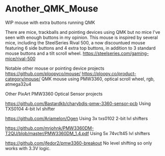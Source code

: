 # Another_QMK_Mouse
WIP mouse with extra buttons running QMK

There are mice, trackballs and pointing devices using QMK but no mice I've seen with enough buttons in my opinion.
This mouse is inspired by several mice, including the SteelSeries Rival 500, a now discountued mouse featuring 6 side buttons and 4 extra top buttons, in addition to 3 standard mouse buttons and a tilt scroll wheel. https://steelseries.com/gaming-mice/rival-500

Notable other mouse or pointing device projects         
https://github.com/ploopyco/mouse/ 
https://ploopy.co/product-category/mouse/
QMK mouse using PMW3360, optical scroll wheel, rgb, atmega32u4

Other PixArt PMW3360 Optical Sensor projects

https://github.com/Bastardkb/charybdis-pmw-3360-sensor-pcb
Using TXS0104 4-bit lvl shifter

https://github.com/Ariamelon/Ogen
Using 3x txs0102 2-bit lvl shifters 

https://github.com/mrjohnk/PMW3360DM-T2QU/blob/master/PMW3360DM_1.4.pdf
Using 5x 74vc1t45 lvl shifters

https://github.com/jfedor2/pmw3360-breakout
No level shifting so only works with 3.3V logic.
